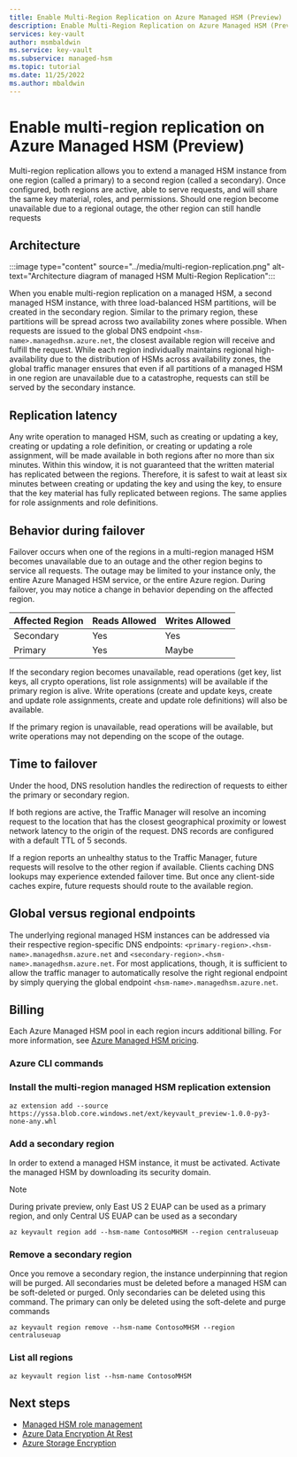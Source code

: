 ```yaml
---
title: Enable Multi-Region Replication on Azure Managed HSM (Preview)
description: Enable Multi-Region Replication on Azure Managed HSM (Preview)
services: key-vault
author: msmbaldwin
ms.service: key-vault
ms.subservice: managed-hsm
ms.topic: tutorial
ms.date: 11/25/2022
ms.author: mbaldwin
---
```

# Enable multi-region replication on Azure Managed HSM (Preview)

Multi-region replication allows you to extend a managed HSM instance from one region (called a primary) to a second region (called a secondary). Once configured, both regions are active, able to serve requests, and will share the same key material, roles, and permissions. Should one region become unavailable due to a regional outage, the other region can still handle requests

## Architecture

:::image type="content" source="../media/multi-region-replication.png" alt-text="Architecture diagram of managed HSM Multi-Region Replication":::

When you enable multi-region replication on a managed HSM, a second managed HSM instance, with three load-balanced HSM partitions, will be created in the secondary region. Similar to the primary region, these partitions will be spread across two availability zones where possible. When requests are issued to the global DNS endpoint `<hsm-name>.managedhsm.azure.net`, the closest available region will receive and fulfill the request. While each region individually maintains regional high-availability due to the distribution of HSMs across availability zones, the global traffic manager ensures that even if all partitions of a managed HSM in one region are unavailable due to a catastrophe, requests can still be served by the secondary instance.

## Replication latency

Any write operation to managed HSM, such as creating or updating a key, creating or updating a role definition, or creating or updating a role assignment, will be made available in both regions after no more than six minutes. Within this window, it is not guaranteed that the written material has replicated between the regions. Therefore, it is safest to wait at least six minutes between creating or updating the key and using the key, to ensure that the key material has fully replicated between regions. The same applies for role assignments and role definitions.

## Behavior during failover

Failover occurs when one of the regions in a multi-region managed HSM becomes unavailable due to an outage and the other region begins to service all requests. The outage may be limited to your instance only, the entire Azure Managed HSM service, or the entire Azure region. During failover, you may notice a change in behavior depending on the affected region.

| Affected Region | Reads Allowed | Writes Allowed |
|--|--|--|
| Secondary | Yes | Yes |
| Primary | Yes | Maybe |

If the secondary region becomes unavailable, read operations (get key, list keys, all crypto operations, list role assignments) will be available if the primary region is alive. Write operations (create and update keys, create and update role assignments, create and update role definitions) will also be available.

If the primary region is unavailable, read operations will be available, but write operations may not depending on the scope of the outage.

## Time to failover

Under the hood, DNS resolution handles the redirection of requests to either the primary or secondary region.

If both regions are active, the Traffic Manager will resolve an incoming request to the location that has the closest geographical proximity or lowest network latency to the origin of the request. DNS records are configured with a default TTL of 5 seconds.

If a region reports an unhealthy status to the Traffic Manager, future requests will resolve to the other region if available. Clients caching DNS lookups may experience extended failover time. But once any client-side caches expire, future requests should route to the available region.

## Global versus regional endpoints

The underlying regional managed HSM instances can be addressed via their respective region-specific DNS endpoints: `<primary-region>.<hsm-name>.managedhsm.azure.net` and `<secondary-region>.<hsm-name>.managedhsm.azure.net`. For most applications, though, it is sufficient to allow the traffic manager to automatically resolve the right regional endpoint by simply querying the global endpoint `<hsm-name>.managedhsm.azure.net`.

## Billing

Each Azure Managed HSM pool in each region incurs additional billing. For more information, see [Azure Managed HSM pricing](https://azure.microsoft.com/pricing/details/key-vault).

### Azure CLI commands

### Install the multi-region managed HSM replication extension

```azurecli-interactive
az extension add --source https://yssa.blob.core.windows.net/ext/keyvault_preview-1.0.0-py3-none-any.whl
```

### Add a secondary region

In order to extend a managed HSM instance, it must be activated. Activate the managed HSM by downloading its security domain.

> [!NOTE]
> During private preview, only East US 2 EUAP can be used as a primary region, and only Central US EUAP can be used as a secondary

```azurecli-interactive
az keyvault region add --hsm-name ContosoMHSM --region centraluseuap
```

### Remove a secondary region

Once you remove a secondary region, the instance underpinning that region will be purged. All secondaries must be deleted before a managed HSM can be soft-deleted or purged. Only secondaries can be deleted using this command. The primary can only be deleted using the soft-delete and purge commands

```azurecli-interactive
az keyvault region remove --hsm-name ContosoMHSM --region centraluseuap
```

### List all regions

```azurecli-interactive
az keyvault region list --hsm-name ContosoMHSM
```

## Next steps

- [Managed HSM role management](role-management.md)
- [Azure Data Encryption At Rest](../../security/fundamentals/encryption-atrest.md)
- [Azure Storage Encryption](../../storage/common/storage-service-encryption.md)

